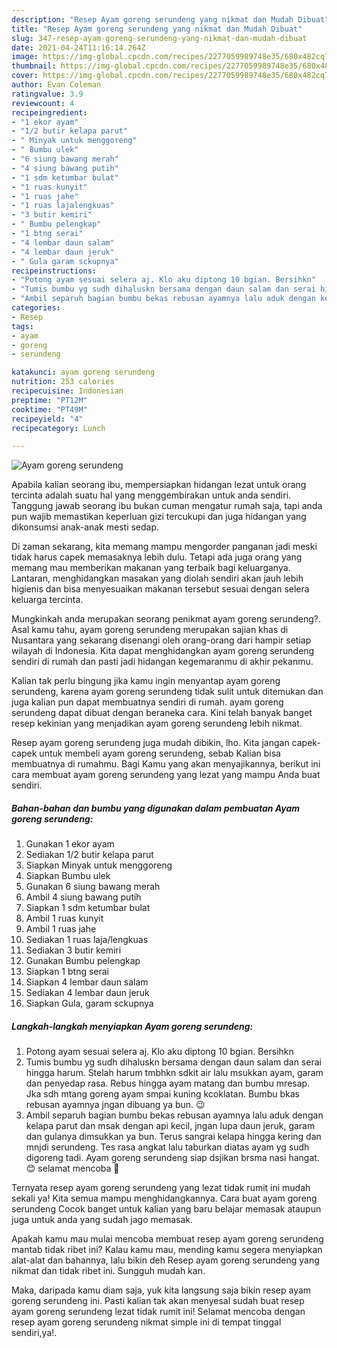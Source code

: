 ```yaml
---
description: "Resep Ayam goreng serundeng yang nikmat dan Mudah Dibuat"
title: "Resep Ayam goreng serundeng yang nikmat dan Mudah Dibuat"
slug: 347-resep-ayam-goreng-serundeng-yang-nikmat-dan-mudah-dibuat
date: 2021-04-24T11:16:14.264Z
image: https://img-global.cpcdn.com/recipes/2277059989748e35/680x482cq70/ayam-goreng-serundeng-foto-resep-utama.jpg
thumbnail: https://img-global.cpcdn.com/recipes/2277059989748e35/680x482cq70/ayam-goreng-serundeng-foto-resep-utama.jpg
cover: https://img-global.cpcdn.com/recipes/2277059989748e35/680x482cq70/ayam-goreng-serundeng-foto-resep-utama.jpg
author: Evan Coleman
ratingvalue: 3.9
reviewcount: 4
recipeingredient:
- "1 ekor ayam"
- "1/2 butir kelapa parut"
- " Minyak untuk menggoreng"
- " Bumbu ulek"
- "6 siung bawang merah"
- "4 siung bawang putih"
- "1 sdm ketumbar bulat"
- "1 ruas kunyit"
- "1 ruas jahe"
- "1 ruas lajalengkuas"
- "3 butir kemiri"
- " Bumbu pelengkap"
- "1 btng serai"
- "4 lembar daun salam"
- "4 lembar daun jeruk"
- " Gula garam sckupnya"
recipeinstructions:
- "Potong ayam sesuai selera aj. Klo aku diptong 10 bgian. Bersihkn"
- "Tumis bumbu yg sudh dihaluskn bersama dengan daun salam dan serai hingga harum. Stelah harum tmbhkn sdkit air lalu msukkan ayam, garam dan penyedap rasa. Rebus hingga ayam matang dan bumbu mresap. Jka sdh mtang goreng ayam smpai kuning kcoklatan. Bumbu bkas rebusan ayamnya jngan dibuang ya bun. 😉"
- "Ambil separuh bagian bumbu bekas rebusan ayamnya lalu aduk dengan kelapa parut dan msak dengan api kecil, jngan lupa daun jeruk, garam dan gulanya dimsukkan ya bun. Terus sangrai kelapa hingga kering dan mnjdi serundeng. Tes rasa angkat lalu taburkan diatas ayam yg sudh digoreng tadi. Ayam goreng serundeng siap dsjikan brsma nasi hangat.😊 selamat mencoba 💪"
categories:
- Resep
tags:
- ayam
- goreng
- serundeng

katakunci: ayam goreng serundeng 
nutrition: 253 calories
recipecuisine: Indonesian
preptime: "PT12M"
cooktime: "PT49M"
recipeyield: "4"
recipecategory: Lunch

---
```



![Ayam goreng serundeng](https://img-global.cpcdn.com/recipes/2277059989748e35/680x482cq70/ayam-goreng-serundeng-foto-resep-utama.jpg)

Apabila kalian seorang ibu, mempersiapkan hidangan lezat untuk orang tercinta adalah suatu hal yang menggembirakan untuk anda sendiri. Tanggung jawab seorang ibu bukan cuman mengatur rumah saja, tapi anda pun wajib memastikan keperluan gizi tercukupi dan juga hidangan yang dikonsumsi anak-anak mesti sedap.

Di zaman  sekarang, kita memang mampu mengorder panganan jadi meski tidak harus capek memasaknya lebih dulu. Tetapi ada juga orang yang memang mau memberikan makanan yang terbaik bagi keluarganya. Lantaran, menghidangkan masakan yang diolah sendiri akan jauh lebih higienis dan bisa menyesuaikan makanan tersebut sesuai dengan selera keluarga tercinta. 



Mungkinkah anda merupakan seorang penikmat ayam goreng serundeng?. Asal kamu tahu, ayam goreng serundeng merupakan sajian khas di Nusantara yang sekarang disenangi oleh orang-orang dari hampir setiap wilayah di Indonesia. Kita dapat menghidangkan ayam goreng serundeng sendiri di rumah dan pasti jadi hidangan kegemaranmu di akhir pekanmu.

Kalian tak perlu bingung jika kamu ingin menyantap ayam goreng serundeng, karena ayam goreng serundeng tidak sulit untuk ditemukan dan juga kalian pun dapat membuatnya sendiri di rumah. ayam goreng serundeng dapat dibuat dengan beraneka cara. Kini telah banyak banget resep kekinian yang menjadikan ayam goreng serundeng lebih nikmat.

Resep ayam goreng serundeng juga mudah dibikin, lho. Kita jangan capek-capek untuk membeli ayam goreng serundeng, sebab Kalian bisa membuatnya di rumahmu. Bagi Kamu yang akan menyajikannya, berikut ini cara membuat ayam goreng serundeng yang lezat yang mampu Anda buat sendiri.

<!--inarticleads1-->

##### Bahan-bahan dan bumbu yang digunakan dalam pembuatan Ayam goreng serundeng:

1. Gunakan 1 ekor ayam
1. Sediakan 1/2 butir kelapa parut
1. Siapkan  Minyak untuk menggoreng
1. Siapkan  Bumbu ulek
1. Gunakan 6 siung bawang merah
1. Ambil 4 siung bawang putih
1. Siapkan 1 sdm ketumbar bulat
1. Ambil 1 ruas kunyit
1. Ambil 1 ruas jahe
1. Sediakan 1 ruas laja/lengkuas
1. Sediakan 3 butir kemiri
1. Gunakan  Bumbu pelengkap
1. Siapkan 1 btng serai
1. Siapkan 4 lembar daun salam
1. Sediakan 4 lembar daun jeruk
1. Siapkan  Gula, garam sckupnya




<!--inarticleads2-->

##### Langkah-langkah menyiapkan Ayam goreng serundeng:

1. Potong ayam sesuai selera aj. Klo aku diptong 10 bgian. Bersihkn
1. Tumis bumbu yg sudh dihaluskn bersama dengan daun salam dan serai hingga harum. Stelah harum tmbhkn sdkit air lalu msukkan ayam, garam dan penyedap rasa. Rebus hingga ayam matang dan bumbu mresap. Jka sdh mtang goreng ayam smpai kuning kcoklatan. Bumbu bkas rebusan ayamnya jngan dibuang ya bun. 😉
1. Ambil separuh bagian bumbu bekas rebusan ayamnya lalu aduk dengan kelapa parut dan msak dengan api kecil, jngan lupa daun jeruk, garam dan gulanya dimsukkan ya bun. Terus sangrai kelapa hingga kering dan mnjdi serundeng. Tes rasa angkat lalu taburkan diatas ayam yg sudh digoreng tadi. Ayam goreng serundeng siap dsjikan brsma nasi hangat.😊 selamat mencoba 💪




Ternyata resep ayam goreng serundeng yang lezat tidak rumit ini mudah sekali ya! Kita semua mampu menghidangkannya. Cara buat ayam goreng serundeng Cocok banget untuk kalian yang baru belajar memasak ataupun juga untuk anda yang sudah jago memasak.

Apakah kamu mau mulai mencoba membuat resep ayam goreng serundeng mantab tidak ribet ini? Kalau kamu mau, mending kamu segera menyiapkan alat-alat dan bahannya, lalu bikin deh Resep ayam goreng serundeng yang nikmat dan tidak ribet ini. Sungguh mudah kan. 

Maka, daripada kamu diam saja, yuk kita langsung saja bikin resep ayam goreng serundeng ini. Pasti kalian tak akan menyesal sudah buat resep ayam goreng serundeng lezat tidak rumit ini! Selamat mencoba dengan resep ayam goreng serundeng nikmat simple ini di tempat tinggal sendiri,ya!.

